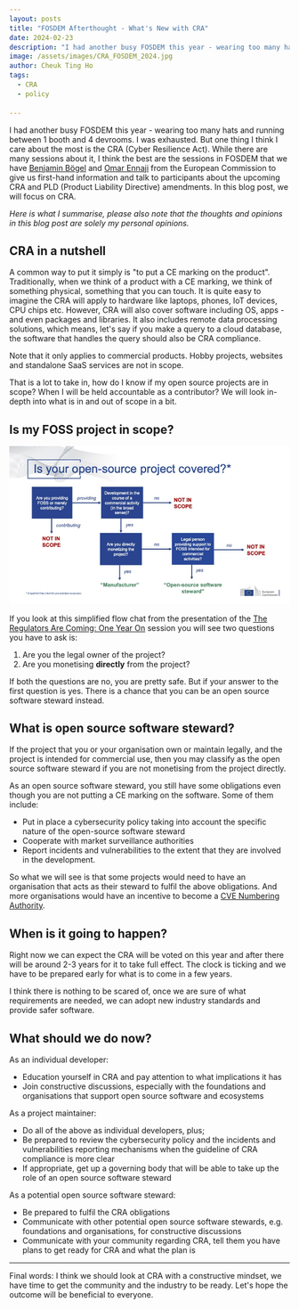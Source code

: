 ```yaml
---
layout: posts
title: "FOSDEM Afterthought - What's New with CRA"
date: 2024-02-23
description: "I had another busy FOSDEM this year - wearing too many hats and running between 1 booth and 4 devrooms. I was exhausted. But one thing I think I care about the most is the CRA (Cyber Resilience Act). While there are many sessions about it, I think the best are the sessions in FOSDEM that we have Benjamin Bögel and Omar Ennaji from the European Commission to give us first-hand information and talk to participants about the upcoming CRA and PLD (Product Liability Directive) amendments. In this blog posts, we will focus on CRA."
image: /assets/images/CRA_FOSDEM_2024.jpg
author: Cheuk Ting Ho
tags:
  - CRA
  - policy

---
```


I had another busy FOSDEM this year - wearing too many hats and running between 1 booth and 4 devrooms. I was exhausted. But one thing I think I care about the most is the CRA (Cyber Resilience Act). While there are many sessions about it, I think the best are the sessions in FOSDEM that we have [Benjamin Bögel](https://fosdem.org/2024/schedule/speaker/7PS7PX/) and [Omar Ennaji](https://fosdem.org/2024/schedule/speaker/PDBC78/) from the European Commission to give us first-hand information and talk to participants about the upcoming CRA and PLD (Product Liability Directive) amendments. In this blog post, we will focus on CRA.

*Here is what I summarise, please also note that the thoughts and opinions in this blog post are solely my personal opinions.*

## CRA in a nutshell

A common way to put it simply is "to put a CE marking on the product". Traditionally, when we think of a product with a CE marking, we think of something physical, something that you can touch. It is quite easy to imagine the CRA will apply to hardware like laptops, phones, IoT devices, CPU chips etc. However, CRA will also cover software including OS, apps - and even packages and libraries. It also includes remote data processing solutions, which means, let's say if you make a query to a cloud database, the software that handles the query should also be CRA compliance.

Note that it only applies to commercial products. Hobby projects, websites and standalone SaaS services are not in scope.

That is a lot to take in, how do I know if my open source projects are in scope? When I will be held accountable as a contributor? We will look in-depth into what is in and out of scope in a bit.

## Is my FOSS project in scope?

![CRA scope flow chat](Slides_CRA_FOSDEM_flow_chat.jpg)

If you look at this simplified flow chat from the presentation of the [The Regulators Are Coming: One Year On](https://fosdem.org/2024/schedule/event/fosdem-2024-3683-the-regulators-are-coming-one-year-on/) session you will see two questions you have to ask is:

1. Are you the legal owner of the project?
2. Are you monetising **directly** from the project?

If both the questions are no, you are pretty safe. But if your answer to the first question is yes. There is a chance that you can be an open source software steward instead.

## What is open source software steward?

If the project that you or your organisation own or maintain legally, and the project is intended for commercial use, then you may classify as the open source software steward if you are not monetising from the project directly.

As an open source software steward, you still have some obligations even though you are not putting a CE marking on the software. Some of them include:

- Put in place a cybersecurity policy taking into account the specific nature of the open-source software steward
- Cooperate with market surveillance authorities
- Report incidents and vulnerabilities to the extent that they are involved in the development.

So what we will see is that some projects would need to have an organisation that acts as their steward to fulfil the above obligations. And more organisations would have an incentive to become a [CVE Numbering Authority](https://www.cve.org/ProgramOrganization/CNAs).

## When is it going to happen?

Right now we can expect the CRA will be voted on this year and after there will be around 2-3 years for it to take full effect. The clock is ticking and we have to be prepared early for what is to come in a few years.

I think there is nothing to be scared of, once we are sure of what requirements are needed, we can adopt new industry standards and provide safer software.

## What should we do now?

As an individual developer:

- Education yourself in CRA and pay attention to what implications it has
- Join constructive discussions, especially with the foundations and organisations that support open source software and ecosystems

As a project maintainer:

- Do all of the above as individual developers, plus;
- Be prepared to review the cybersecurity policy and the incidents and vulnerabilities reporting mechanisms when the guideline of CRA compliance is more clear
- If appropriate, get up a governing body that will be able to take up the role of an open source software steward

As a potential open source software steward:

- Be prepared to fulfil the CRA obligations
- Communicate with other potential open source software stewards, e.g. foundations and organisations, for constructive discussions
- Communicate with your community regarding CRA, tell them you have plans to get ready for CRA and what the plan is

---

Final words: I think we should look at CRA with a constructive mindset, we have time to get the community and the industry to be ready. Let's hope the outcome will be beneficial to everyone.
